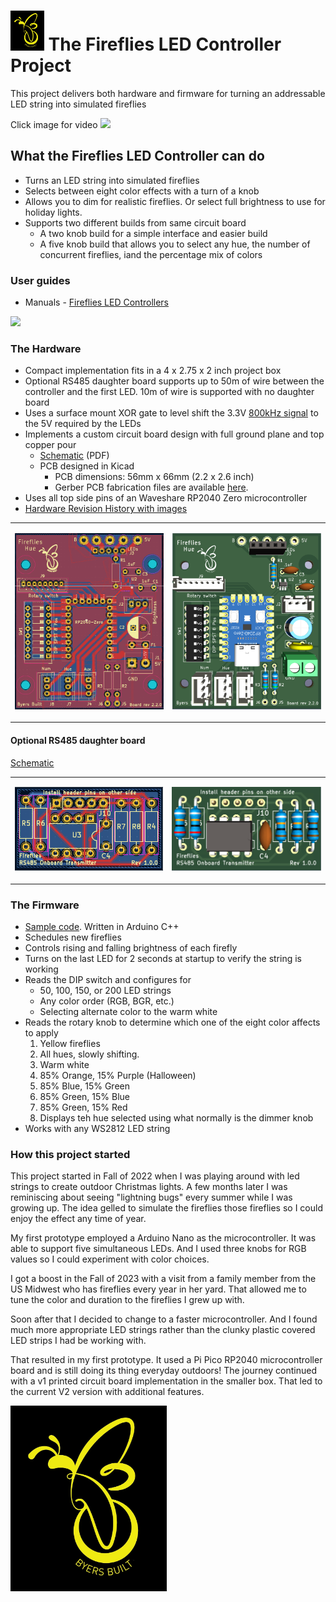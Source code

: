 # <img src="./assets/Fireflies_logo_2_0.png" height = 64px > The Fireflies LED Controller Project

This project delivers both hardware and firmware for turning an addressable LED string into simulated fireflies

Click image for video
[<img src="./assets/20240608_155041.jpg">](https://photos.app.goo.gl/UaPuwaba9bqjVWHB6)


## What the Fireflies LED Controller can do
* Turns an LED string into simulated fireflies
* Selects between eight color effects with a turn of a knob
* Allows you to dim for realistic fireflies. Or select full brightness to use for holiday lights.
* Supports two different builds from same circuit board
  * A two knob build for a simple interface and easier build
  * A five knob build that allows you to select any hue, the number of concurrent fireflies, iand the percentage mix of colors

### User guides

* Manuals - [Fireflies LED Controllers](https://github.com/JamesByers/fireflies_led_controllers/blob/main/README.md)

<p align="left"><img src="./assets/Fireflies_Hue_v2_0_0_with_parts.png" height=400 ></img></p>

### The Hardware

* Compact implementation fits in a 4 x 2.75 x 2 inch project box
* Optional RS485 daughter board supports up to 50m of wire between the controller and the first LED. 10m of wire is supported with no daughter board
* Uses a surface mount XOR gate to level shift the 3.3V [800kHz signal](./assets/800kHz_original_and_level_shifted_double_1_5.png) to the 5V required by the LEDs
* Implements a custom circuit board design with full ground plane and top copper pour
  * [Schematic](./assets/Fireflies_2_0_1_schematic.pdf) (PDF)
  * PCB designed in Kicad
    * PCB dimensions: 56mm x 66mm (2.2 x 2.6 inch)
    * Gerber PCB fabrication files are available [here](./hardware_files/Gerber/).
* Uses all top side pins of an Waveshare RP2040 Zero microcontroller
* [Hardware Revision History with images](hardware_version_history.md)

<table>
  <tr>
    <td>
    	<p align=center>
            <img src="./assets/Fireflies_hue_2_2_0_top.png" alt="1" width = 400px ></p>
	</td>
    <td>
        <p align=center>
            <img src="./assets/Fireflies_hue_2_2_0s.png"  alt="2" width = 400px ></p>
    </td>
  </tr> 
</table>

#### Optional RS485 daughter board

[Schematic](./assets/Fireflies_v2_rs485_daughter_board_schematic.pdf)

<table>
  <tr>
    <td>
    	<p align=center>
            <img src="./assets/Fireflies_hue_RS485_daughter_board_1_0_0.png" alt="1" width = 250px></p>
	</td>
    <td>
        <p align=center>
            <img src="./assets/Fireflies_hue_RS485_daughter_board_1_0_0_3d_crop.png"  alt="2" width = 252px ></p>
    </td>
  </tr> 
</table>


### The Firmware

*  [Sample code](./code/Firefly_and_rainbow_rpzero_dimmer_brd_2_0_1/Firefly_and_rainbow_rpzero_dimmer_brd_2_0_1.ino). Written in Arduino C++
*  Schedules new fireflies
*  Controls rising and falling brightness of each firefly
*  Turns on the last LED for 2 seconds at startup to verify the string is working
* Reads the DIP switch and configures for
  * 50, 100, 150, or 200 LED strings
  * Any color order (RGB, BGR, etc.)
  * Selecting alternate color to the warm white
* Reads the rotary knob to determine which one of the eight color affects to apply
   1.  Yellow fireflies
   2.  All hues, slowly shifting.
   3.  Warm white
   4.  85% Orange, 15% Purple (Halloween)
   5.  85% Blue, 15% Green
   6.  85% Green, 15% Blue
   7.  85% Green, 15% Red
   8.  Displays teh hue selected using what normally is the dimmer knob
* Works with any WS2812 LED string

### How this project started
This project started in Fall of 2022 when I was playing around with led strings to create outdoor Christmas lights.  A few months later I was reminiscing about seeing "lightning bugs" every summer while I was growing up.  The idea gelled to simulate the fireflies those fireflies so I could enjoy the effect any time of year.  

My first prototype employed a Arduino Nano as the microcontroller.  It was able to support five simultaneous LEDs.  And I used three knobs for RGB values so I could experiment with color choices.

I got a boost in the Fall of 2023 with a visit from a family member from the US Midwest who has fireflies every year in her yard.  That allowed me to tune the color and duration to the fireflies I grew up with.  

Soon after that I decided to change to a faster microcontroller.  And I found much more appropriate LED strings rather than the clunky plastic covered LED strips I had be working with.

That resulted in my first prototype.  It used a Pi Pico RP2040 microcontroller board and is still doing its thing everyday outdoors!  The journey continued with a v1 printed circuit board implementation in the smaller box.  That led to the current V2 version with additional features.   

<p align=left>
            <img src="./assets/Fireflies_logo_2_0.png" alt="1" width = 250px></p>


